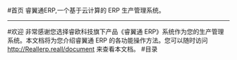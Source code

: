 #首页
睿翼通ERP,一个基于云计算的 ERP 生产管理系统。
***
#欢迎
非常感谢您选择睿欧科技旗下产品《睿翼通 ERP》系统作为您的生产管理系统。本文档将为您介绍睿翼通 ERP 的各功能操作方法。您可以随时访问 http://Reallerp.reall/document 来查看本文档。
#目录